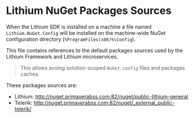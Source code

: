 # Lithium NuGet Packages Sources

When the Lithium SDK is installed on a machine a file named `Lithium.NuGet.Config` will be installed on the machine-wide NuGet configuration directory (`%ProgramFiles(x86)%\Config`).

This file contains references to the default packages sources used by the Lithium Framework and Lithium microservices.

> This allows avoing solution-scoped `NuGet.config` files and packages caches.

These packages sources are:

- Lithium: http://nuget.primaverabss.com:82/nuget/public-lithium-general
- Telerik: http://nuget.primaverabss.com:82/nuget/_external_public-telerik/